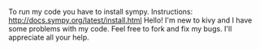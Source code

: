 To run my code you have to install sympy. Instructions: http://docs.sympy.org/latest/install.html
Hello!
I'm new to kivy and I have some problems with my code.
Feel free to fork and fix my bugs. I'll appreciate all your help.
